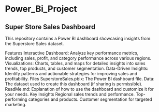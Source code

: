 # Power_Bi_Project
## Super Store Sales Dashboard
This repository contains a Power BI dashboard showcasing insights from the Superstore Sales dataset.

Features
Interactive Dashboard: Analyze key performance metrics, including sales, profit, and category performance across various regions.
Visualizations: Charts, tables, and maps for detailed insights into sales trends, top products, and customer segmentation.
Data-Driven Insights: Identify patterns and actionable strategies for improving sales and profitability.
Files
SuperstoreSales.pbix: The Power BI dashboard file.
Data: The dataset used to create this dashboard (if sharing is permissible).
ReadMe.md: Explanation of how to use the dashboard and customize it for your needs.
Key Insights
Regional sales trends and performance.
Top-performing categories and products.
Customer segmentation for targeted marketing.

